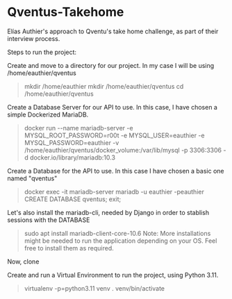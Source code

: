 # Qventus-Takehome
Elías Authier's approach to Qventu's take home challenge, as part of their interview process.

Steps to run the project:

Create and move to a directory for our project. In my case I will be using /home/eauthier/qventus

> mkdir /home/eauthier
> mkdir /home/eauthier/qventus
> cd /home/eauthier/qventus


Create a Database Server for our API to use. In this case, I have chosen a 
simple Dockerized MariaDB.

> docker run --name mariadb-server -e MYSQL_ROOT_PASSWORD=r00t -e MYSQL_USER=eauthier -e MYSQL_PASSWORD=eauthier -v /home/eauthier/qventus/docker_volume:/var/lib/mysql -p 3306:3306 -d docker.io/library/mariadb:10.3

Create a Database for the API to use. In this case I have chosen a basic one named "qventus"

> docker exec -it mariadb-server mariadb -u eauthier -peauthier
> CREATE DATABASE qventus;
> exit;

Let's also install the mariadb-cli, needed by Django in order to stablish sessions with the DATABASE

> sudo apt install mariadb-client-core-10.6
Note: More installations might be needed to run the application depending on your OS. Feel free to install them as required.

Now, clone 

Create and run a Virtual Environment to run the project, using Python 3.11.

>  virtualenv -p=python3.11 venv
> . venv/bin/activate
